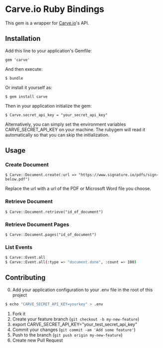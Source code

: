 # Carve.io Ruby Bindings

This gem is a wrapper for [Carve.io](http://carve.io)'s API.

## Installation

Add this line to your application's Gemfile:

    gem 'carve'

And then execute:

    $ bundle

Or install it yourself as:

    $ gem install carve

Then in your application initialize the gem:

    $ Carve.secret_api_key = "your_secret_api_key"

Alternatively, you can simply set the environment variables CARVE_SECRET_API_KEY on your machine. The rubygem will read it automatically so that you can skip the initialization.

## Usage

### Create Document

    $ Carve::Document.create(:url => "https://www.signature.io/pdfs/sign-below.pdf")

Replace the url with a url of the PDF or Microsoft Word file you choose.

### Retrieve Document

    $ Carve::Document.retrieve("id_of_document")

### Retrieve Document Pages

    $ Carve::Document.pages("id_of_document")

### List Events

```bash
$ Carve::Event.all
$ Carve::Event.all(:type => "document.done", :count => 100)
```

## Contributing

0. Add your application configuration to your .env file in the root of this project

```bash
$ echo "CARVE_SECRET_API_KEY=yourkey" > .env
```

1. Fork it
2. Create your feature branch (`git checkout -b my-new-feature`)
3. export CARVE_SECRET_API_KEY="your_test_secret_api_key"
5. Commit your changes (`git commit -am 'Add some feature'`)
6. Push to the branch (`git push origin my-new-feature`)
7. Create new Pull Request
